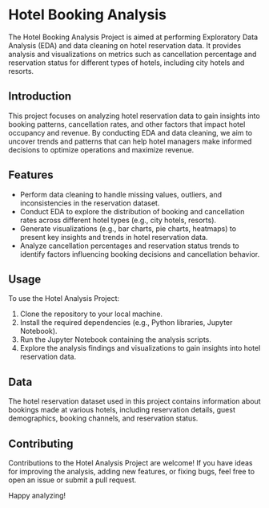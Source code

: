 # Hotel Booking Analysis

The Hotel Booking Analysis Project is aimed at performing Exploratory Data Analysis (EDA) and data cleaning on hotel reservation data. It provides analysis and visualizations on metrics such as cancellation percentage and reservation status for different types of hotels, including city hotels and resorts.

## Introduction

This project focuses on analyzing hotel reservation data to gain insights into booking patterns, cancellation rates, and other factors that impact hotel occupancy and revenue. By conducting EDA and data cleaning, we aim to uncover trends and patterns that can help hotel managers make informed decisions to optimize operations and maximize revenue.

## Features

- Perform data cleaning to handle missing values, outliers, and inconsistencies in the reservation dataset.
- Conduct EDA to explore the distribution of booking and cancellation rates across different hotel types (e.g., city hotels, resorts).
- Generate visualizations (e.g., bar charts, pie charts, heatmaps) to present key insights and trends in hotel reservation data.
- Analyze cancellation percentages and reservation status trends to identify factors influencing booking decisions and cancellation behavior.

## Usage

To use the Hotel Analysis Project:

1. Clone the repository to your local machine.
2. Install the required dependencies (e.g., Python libraries, Jupyter Notebook).
3. Run the Jupyter Notebook containing the analysis scripts.
4. Explore the analysis findings and visualizations to gain insights into hotel reservation data.

## Data

The hotel reservation dataset used in this project contains information about bookings made at various hotels, including reservation details, guest demographics, booking channels, and reservation status.

## Contributing

Contributions to the Hotel Analysis Project are welcome! If you have ideas for improving the analysis, adding new features, or fixing bugs, feel free to open an issue or submit a pull request.

Happy analyzing!

